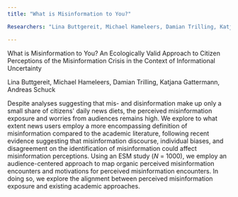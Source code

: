 ```yaml
---
title: "What is Misinformation to You?"

Researchers: "Lina Buttgereit, Michael Hameleers, Damian Trilling, Katjana Gattermann, Andreas Schuck"

---
```


What is Misinformation to You? An Ecologically Valid Approach to Citizen Perceptions of the Misinformation Crisis in the Context of Informational Uncertainty

Lina Buttgereit, Michael Hameleers, Damian Trilling, Katjana Gattermann, Andreas Schuck

Despite analyses suggesting that mis- and disinformation make up only a small share of citizens' daily news diets, the perceived misinformation exposure and worries from audiences remains high. We explore to what extent news users employ a more encompassing definition of misinformation compared to the academic literature, following recent evidence suggesting that misinformation discourse, individual biases, and disagreement on the identification of misinformation could affect misinformation perceptions. Using an ESM study (*N* = 1000), we employ an audience-centered approach to map organic perceived misinformation encounters and motivations for perceived misinformation encounters. In doing so, we explore the alignment between perceived misinformation exposure and existing academic approaches.